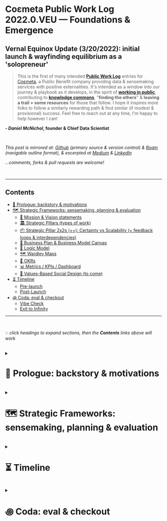 # Coεmeta Public Work Log 2022.0.VEU — Foundations & Emergence  <!-- omit in toc -->

## Vernal Equinox Update (3/20/2022): initial launch & wayfinding equilibrium as a 'solopreneur' <!-- omit in toc -->
> This is the first of many intended **[Public Work Log](https://github.com/coemeta/public-work-log/)** entries for [Coεmeta](https://coemeta.xyz), a Public Benefit company providing data & sensemaking services with positive externalities. It's intended as a window into our journey & playbook as it develops, in the spirit of **[working in public](https://nesslabs.com/work-in-public)**, contributing to **[knowledge commons](https://en.wikipedia.org/wiki/Knowledge_commons)**, "**finding the others**" & **leaving a trail + some resources** for those that follow. I hope it inspires more folks to follow a similarly rewarding path & find similar (if modest & provisional) success. Feel free to reach out at any time, I'm happy to help however I can!

**_- Daniel McNichol_**__, founder & Chief Data Scientist__

<br>

*This post is mirrored at: [Github](https://github.com/coemeta/public-work-log) (primary source & version control) & [Roam](https://roamresearch.com/#/app/coemeta/page/eR-hkr1_x) (navigable outline format), & excerpted at [Medium](https://medium.com/coemeta/co%CE%B5meta-public-work-log-2022-0-veu-foundations-emergence-81408d55407b) & [LinkedIn](https://www.linkedin.com/pulse/co%25CE%25B5meta-public-work-log-20220veu-foundations-emergence-coemeta/?trackingId=rrPP9%2F9NSlmsyGunJi0zRA%3D%3D)*
    
*...comments, forks & pull requests are welcome!*

<br>    

***

## Contents
- [📜 Prologue: backstory & motivations](#-prologue-backstory--motivations)
- [🗺 Strategic Frameworks: sensemaking, planning & evaluation](#-strategic-frameworks-sensemaking-planning--evaluation)
    - [🔭  Mission & Vision statements](#--mission--vision-statements)
    - [🏛  Strategic Pillars (types of work)](#--strategic-pillars-types-of-work)
    - [📦  Strategic Pillar 2x2s (++): Certainty vs Scalability (+ feedback loops & interdependencies)](#--strategic-pillar-2x2s--certainty-vs-scalability--feedback-loops--interdependencies)
    - [📝  Business Plan & Business Model Canvas](#--business-plan--business-model-canvas)
    - [🧠  Logic Model](#--logic-model)
    - [🗺  Wardley Maps](#--wardley-maps)
    - [🧮  OKRs](#--okrs)
    - [📊  Metrics / KPIs / Dashboard](#--metrics--kpis--dashboard)
    - [👥  Values-Based Social Design (to come)](#--values-based-social-design-to-come)
- [⏳ Timeline](#-timeline)
    - [Pre-launch](#pre-launch)
    - [Post-Launch](#post-launch)
- [꩜ Coda: eval & checkout](#-coda-eval--checkout)
    - [Vibe Check](#vibe-check)
    - [Exit to Infinity](#exit-to-infinity)


***

<br>

💡 *click headings to expand sections, then the **Contents** links above will work*

<br>

<details>
<summary>

# 📜 Prologue: backstory & motivations 
</summary>

**__Coεmeta__** is my attempt at an [infinite game](https://en.wikipedia.org/wiki/Finite_and_Infinite_Games). **The goal of infinite games is not to win, but to keep playing.**
    
I consider this my __metagame__ (as opposed to endgame): 
>*a more **balanced**, **integrated**, **enriching** & **impactful** life in **greater community***

<br>

To pursue this metagame indefinitely (aka "infinitely"), I needed to reclaim some agency & autonomy in my work. So Coεmeta is also currently a [Pennsylvania Public Benefit LLC](https://coemeta.notion.site/coemeta/Co-meta-co-eh-meta-Data-Sensemaking-Services-9b764a49e7644703a64eda8f95084156#b97ace661ee84e81816b67d947ddbf53), serving as a vehicle for more traditional freelance & consulting work, as well as broader public-benefit oriented activities.
  
> *(My longer-term vision for Coεmeta as a formal entity is something more like a [worker-owned cooperative](https://institute.coop/what-worker-cooperative) or [DAO](https://en.wikipedia.org/wiki/Decentralized_autonomous_organization) with shared collective ownership, or at least part of a federated network of [mutual aid](https://en.wikipedia.org/wiki/Mutual_aid_%28organization_theory%29) & partnerships with other "self-sovereign" **ᵋ** groups or entities. This is part of the "in greater community" aspect of the metagame, but more on that later.)*

<br>

So **Coεmeta is not exactly a traditional 'venture' or typical small business or startup etc**, but assumes some of those trappings for now. The [**⏳ Timeline**](#-timeline) below recaps more of the motivations & considerations underlying all of this, & the [**🗺 Frameworks**](#-strategic-frameworks-sensemaking-planning--evaluation) section describes some of the strategic planning & wayfinding models I've used so far. 

As elaborated below, **public work & contributing to knowledge commons are core parts of the overall metagame strategy & ethos**. So this post is part of that: figuring it out as I go, learning while doing, in public. I hope to establish a template & cadence for these things.

<br>

ᵋ *NB: I'm generally skeptical of this terminology & its associations with neoliberal / libertarian fantasies of fully atomized "[sovereign individuals](https://www.radicalxchange.org/media/blog/sovereign-nonsense/)", but "independent" isn't quite adequate either.*

</details>

<br>

<details>
<summary>

# 🗺 Strategic Frameworks: sensemaking, planning & evaluation
</summary>

As a [decision science](https://medium.com/coemeta/from-information-to-action-with-quantitative-decision-science-9752b6c969d5#4054) practitioner & general strategy nerd, I've seen how **the right framework can simplify, clarify & streamline the task of making sense of information & (potential) actions** — __as long as we don't mistake the map for the territory__ **ᵋ**. So I've made ample use of various models & frameworks in the planning & execution of Coεmeta __to date__. This is a short list of the most relevant & cogent. 

> *Note that these are snapshots, in various states of refinement & iteration (proper version-controlled repositories are forthcoming [now [here](https://github.com/coemeta/open-source-strategy)!], along with more thorough evaluations — this is a more narrative account). Further, the frameworks are essentially just differently shaped containers filled with mostly the same content, but the varying shapes help emphasize (& scrutinize) different dimensions of the information & underlying intent, which is in fact much of the value of such frameworks.*

<br>

<details>
<summary>ᵋ <i>...a few more obligatory caveats & cautionary aphorisms regarding models & planning:</i></summary>

  - ["Plans are worthless, but planning is priceless"](https://quoteinvestigator.com/2017/11/18/planning/)
  - ["Everyone has a plan until they get punched in the mouth"](https://www.commit.works/everyone-has-a-plan-until-they-get-punched-in-the-mouth/) 
  - ([Optionality](https://thedeepdish.org/optionality-book/) & [OODA loops](https://en.wikipedia.org/wiki/OODA_loop) are often better than plans — see also [Emergent Strategy](https://alliedmedia.org/speaker-projects/emergent-strategy-ideation-institute))
  - ["All models are wrong, but some are useful"](https://en.wikipedia.org/wiki/All_models_are_wrong)
  - See generally: [complexity science](https://en.wikipedia.org/wiki/Complex_system) & [chaos theory](https://en.wikipedia.org/wiki/Chaos_theory), e.g. [Robert May (1976)](https://medium.com/coemeta/the-logistic-map-the-onset-of-chaos-sonified-46fd73e25965#5174)
  - In fact the epsilon ("ε") in **__Coεmeta__** is meant as a reminder of the '[error margin](https://methods.sagepub.com/reference/the-sage-encyclopedia-of-communication-research-methods/i4630.xml)' in any model, estimate or probabilistic assessment. (see further details on this etymology [in the timeline below](#-timeline))

</details>
    
<br>

<details>
<summary>

### 🔭  Mission & Vision statements
</summary>

[Mission & Vision statements](https://www.bain.com/insights/management-tools-mission-and-vision-statements/) are notoriously wonky & vacuous standard MBA-ware. But they can be useful exercises in distillation of values & intention, & sometimes produce helpful mantras for orientation & alignment. Sort of qualitative "north stars".

The rule of thumb I use: **Vision** describes the __big picture outcome__ you want to realize, **Mission** describes __how__ you'll do it.

It's hard to be simultaneously concise, substantive & clear, so lapsing into [banal tropes & cliches](https://www.youtube.com/watch?v=B8C5sjjhsso) is a common pitfall — which I haven't managed to entirely avoid. Familiar shorthands are useful compressions! But also risk total [semantic satiation](https://en.wikipedia.org/wiki/Semantic_satiation) & meaninglessness. So I haven't yet found a satisfying alternative to the facile "better world / place / communities" shibboleths:

<br>

Coεmeta **Vision** (usually some permutation of):

> **Better places & relations** through **better information & finding truth together**

Coεmeta **Mission**: 

> **Create data & sensemaking tools & services** with [**positive externalities**](https://en.wikipedia.org/wiki/Externality#Positive): supporting [**commons**](https://en.wikipedia.org/wiki/Commons), [**public goods**](https://en.wikipedia.org/wiki/Public_good_%28economics%29), [**circular**](https://en.wikipedia.org/wiki/Circular_economy) & [**solidarity economies**](https://en.wikipedia.org/wiki/Solidarity_economy) & **prosocial change**.

<br>

As mentioned, I'm not fully satisfied with these, due to the cliches as well as some niche jargon (sensemaking, positive externalities, etc). But I think the general vibe is right, & try to clarify the jargon via context, elaboration & reference links. I also wanted to include verbs in the vision as well as nouns, to emphasize the importance of __process__ beyond any static outcome or state. Will continue to workshop, like everything else. 

And of course, there is my broader [metagame](#-prologue-backstory--motivations) vision, which applies more to me personally to than to Coεmeta itself, though Coεmeta is a integral strategic play in the metagame mission (for myself & others).

</details>

<br>

<details>
<summary> 

### 🏛  Strategic Pillars (types of work)
</summary>

This is not so much a framework as a **simple taxonomy that underlies the overarching vision & strategy for Coεmeta,** specifically regarding the types of "work" we'll do. These might be thought of as "business units", "verticals", or "functional areas" in more traditional [corporate](https://www.cascade.app/blog/strategy-levels) or [functional strategy](https://www.business-to-you.com/levels-of-strategy-corporate-business-functional/).

The pillars are:
  - **Freelance / contract work**
      - Traditional hourly rate or project-based work, consulting etc.
  - **Content creation**
      - Part of Working In Public as well as building a public presence, portfolio & demonstration of capabilities, etc. All with an orientation towards [positive externalities](https://en.wikipedia.org/wiki/Externality#Positive), [public goods](https://en.wikipedia.org/wiki/Public_good_%28economics%29) & contribution to [knowledge commons,](https://en.wikipedia.org/wiki/Knowledge_commons) etc. 
  - **Open source toolmaking**
      - Creating [open source](https://en.wikipedia.org/wiki/Open-source_software) & [open access](https://en.wikipedia.org/wiki/Open_access) tools & resources. Related to & overlapping with **Content creation**, but with a more technical & functional focus, vs informational & didactic resources. Again oriented towards public goods, etc.
  - **Relations & community-building**
      - Building networks of mutual support, partnership & exchange, etc (e.g. [mutual aid](https://en.wikipedia.org/wiki/Mutual_aid_%28organization_theory%29) & [microsolidarity](https://www.microsolidarity.cc/)). 
      - (Could be more conventionally or cynically construed as: professional networking, growth hacking, clout chasing, social climbing, etc. But the intent is a more wholesome, positive-sum, good-vibes approach.)

It was obvious & important to me to enumerate these as I initially conceived of the core activities of Coεmeta, & they recur throughout the other frameworks for obvious reasons. Once enumerated, they provoke an obvious followup question: how they relate to each other via interconnections, interdependencies & feedback loops, which subsequent frameworks explore below.

</details>

<br>

<details>
<summary> 

### 📦  Strategic Pillar 2x2s (++): Certainty vs Scalability (+ feedback loops & interdependencies)
</summary>
    
Of course we can't avoid some sort of [2x2](https://managementconsulted.com/2x2-matrix/), the ~~bullshit peddler~~ management consultant's favorite WMD (weapon of mass defrauding). However, I feel these mutant versions are sufficiently novel & abstruse to avoid the most pathological forms of consultant-itus. And anyway, all such frameworks operate similarly via some sort of complexity- or dimensionality-reduction (e.g. of the true territory to an approximate map). 2x2's just tend to be among the most egregiously reductive.

Nevertheless, I wanted to visualize a few pertinent dimensions of these pillars & the relations between them. To concretize the hazy notions I had floating around my head. So I sketched out these two versions as a first approximation:

![](https://raw.githubusercontent.com/coemeta/public-work-log/main/media/2x2.png)


> *There's a lot going on in these, both visually & conceptually, but suffice to say: the right-side is identical to the left-side, with additional arrows indicating potential feedback loops (& their relative strengths, via line type & weight). Just wanted to preserve a cleaner / simpler version on the left, without the Feedback Loop dimension.*


The **dimensions** I wanted to capture & convey:

  - **Certainty of Outcome** (x-axis): for some fixed amount effort or 'input', how confident can we be in the outcome or 'payoff'
  - **Scalability (LOE vs potential outcome)** (y-axis): how high is the 'payoff' ceiling for some fixed amount of effort / input
  - **Potential Outcome Range** (inner circles, see legends): a sort of confidence interval or distribution around the range of expected outcomes or payoffs. 
__(I'm most dissatisfied with the clarity & interpretability of this element, but it sufficed for a first pass, even if only I 'get it')__
  - **Feedback Loops & Interdependencies** (arrows, right-side): Fairly self-explanatory, how outputs & outcomes from one pillar / node might impact or contribute to another, & what virtuous cycles ([flywheel](https://www.hubspot.com/flywheel)!), efficiency-gains & tactics this might imply
  - __(as is probably clear, these dimensions are not entirely orthogonal / independent from each other, but imo worth distinguishing to be able to reason about their relative potentials & strategic implications)__


<details>
<summary> 

Per usual, I'm not entirely satisfied with these, but they served their immediate purpose: to clarify fuzzy notions in my head, via marginally-less-fuzzy lines on a surface. The result is fairly dense with info, assumptions & implications, but if you stare & squint long enough, **some observations** emerge: (click to expand)</summary>

  - <details><summary><b>Freelance</b> work is depicted as <b>high-certainty & low-scalability</b> (`x` vs `y` axis), with a <b>narrow outcome range</b> (inner circle viz) & <b>several interdependencies</b> (arrows). Let's unpack that: </summary>

      - **High-certainty**: Due to the contractual nature of this work, outcomes & payoffs are pre-specified to some degree, resulting in relatively high certainty. __NB: non-monetary outcomes (e.g. social impacts) are obviously less certain, & this does not account for the inherent uncertainty in __**__securing__**__ freelance work, but rather applies to the work itself, if & when secured.__
      - **Low-scalability**: Again, due to the contractual nature, it's unlikely that we'll agree to a fixed rate & scope of work & then end up making 10x that, without an additional ~10x effort. Thus the [marginal gains](https://www.investopedia.com/terms/m/marginal-profit.asp) per unit of work are fairly constrained.
      - **Narrow outcome range**: Again related to the pre-specified __quid pro quo__ nature of contract work, the expected outcome range is fairly bounded by the rates I'm willing to accept vs the rates clients are willing to pay, & most often will fall somewhere in the middle. Of course it's always possible that some extreme outlier event occurs, or an enormous non-monetary impact is achieved, but we're working in the realm of averages outcomes & [expected value](https://en.wikipedia.org/wiki/Expected_value) here. 
      - **Interdependencies**: The theory depicted here is that the other 3 pillars all might contribute fairly strongly to freelance work (e.g. by generating interest, growing network connections & referrals, etc). But freelance work will only contribute weakly back to them (e.g. by open-sourcing work projects, generating ideas for content creation, & growing the network of contacts & partnerships). And a happy client is often a repeat client or referrer, so freelance work can lead to more of itself. These hypotheses, like everything else in these frameworks, will have to be tested in practice & adjusted accordingly. (science!)  </details>
  
<br>

  - <details><summary>By way of contrast: <b>Content creation</b> is depicted as <b>low-certainty & highly-scalable</b>, with a <b>wide outcome range</b> (skewed toward the low end) & again <b>several interdependencies</b>. I won't elaborate these in the same detail, but suffice to say:</summary>

      - Any given piece of content is most likely to attract a very small audience, but could possibly go viral with practically unbounded upside for the same level of effort. This accounts for the **first 3 dimensions**. 
      - As far as **interdependencies**, it should be fairly self-evident that creating content might lead to creating technical implementations & vice versa, as well as attracting some audience, potential collaborators & clients. </details>

<br>

  - The same reasoning is applied to the other two pillars, so I won't belabor them here. 
  - I will just comment that **this exercise helped to crystallize & confirm some of my assumptions**, & convince me of an **initial strategic focus on the more scalable pillars** while I'd have some cushion & runway to experiment & roll the dice for a potential big payoff, or at least build some more scalable foundations & start seeding the ground / greasing the [flywheel](https://www.hubspot.com/flywheel). (This strategy ended up getting a bit deferred, as described in the ⏳ Timeline section below).

</details>

<br> 

**Final notes** on these mutant 2x2s:
  - **Each pillar of course has its own (sub)strategy & tactics**, integrated w/ the macro strategy, which I'll publish at some point. 
  - **Locations of pillars / nodes in the x-y plane should not be static**, but could (or should) be moved (as part of strategy).
  - **Temporal aspects are not captured, but there is a temporal strategy implied** (as mentioned above):
      - initially invest in low-certainty / high-potential work, to seed flywheel dynamics
      - partnerships as potential interim / intermediary accelerant / amplifier
      - freelance as 'safety net' fallback of safer bets but lower potential

</details>

<br>

<details>
<summary> 

### 📝  Business Plan & Business Model Canvas
</summary>

More standard MBA-ware, & I likely wouldn't have utilized these particular templates on my own. But I reached out to my local [SBDC](https://www.pasbdc.org/) & [SCORE](https://philadelphia.score.org/) organizations as part of my initial planning & research (both of which are free & have been enormously helpful & valuable in different ways — highly recommended!), & they suggested going thru these exercises to facilitate further consultation. 

In both cases, I had already thought through & drafted most of the content in some form or another, so the exercise was essentially pouring the relevant info into these particular containers. And in both cases, it felt like a worthwhile exercise, especially distilling things down for the canvas one-pager.

Both of these were fairly early iterations, & my latest thinking & formulations are currently better reflected on the Coεmeta landing page ([coemeta.xyz](https://coemeta.xyz)). But worth including for reference:

> (I'll embed the [Business Model Canvas one-pager](https://docs.google.com/presentation/d/1lyrf1eGfYFFI-D0o-qmUafOQgqCDPX0CZHgblNCt3O0/edit?usp=sharing) below, but the [Business Plan](https://docs.google.com/document/d/1EmCz8BmVjnW4vgV-SSQNpbbsFmLZmqkEHMg11s4aIeg/edit?usp=sharing) is much longer, so will just hyperlink.
> 
> And here are links to the original templates: [Model Canvas](https://docs.google.com/presentation/d/1dU0TkuY0RttFLvexkbArT1wkI2_vKVhm/edit?usp=sharing&ouid=107273481052777483580&rtpof=true&sd=true), [Business Plan](https://docs.google.com/document/d/1uuXGwDLAl2NsTwTDulfzXtQ_uEsaiP4P/edit?usp=sharing&ouid=107273481052777483580&rtpof=true&sd=true))

<!-- dun work<iframe src="https://docs.google.com/presentation/d/e/2PACX-1vTTyUjxjupJG-GW_md3j1z6V301iJuTwdJZhUTXi6VMERJSq4QI2Ua_vndq4SYpM_mcMrbOAWzPr-Zn/embed?start=false&loop=false&delayms=3000" frameborder="0" width="100%" height="600" allowfullscreen="true" mozallowfullscreen="true" webkitallowfullscreen="true"></iframe> -->

![](https://raw.githubusercontent.com/coemeta/public-work-log/main/media/biz_canvas.png)

<br>

<details>
<summary>

These are mostly self-explanatory & but a few further **comments**: (click to expand)</summary>
  - Despite being mostly redundant, it occurred to me for the first time during the canvas exercise that "excellence & efficiency" was core to my past career success & work ethic, & worth making an explicit part of Coεmeta's value proposition. This speaks to the value of revisiting these prompts from different angles via different frameworks & formats, etc. 
  - It's a bit unconventional to specify **'non-customer' segments** in these things, but I firmly believe [Michael Porter's axiom](https://en.wikiquote.org/wiki/Michael_Porter#%22What_is_strategy?,%22_1996): "**The essence of strategy is choosing what __not__ to do**", despite the rarity of this in practice (much like [strategy itself](https://www.linkedin.com/pulse/most-companies-dont-have-strategy-says-harvard-school-joseph/)). Of course, like anything else, this focus might change over time.

  <br>

  - <details><summary>Some additional details from the <a href="https://docs.google.com/document/d/1EmCz8BmVjnW4vgV-SSQNpbbsFmLZmqkEHMg11s4aIeg/edit?usp=sharing">business plan</a> worth excerpting here:</summary>

      - **Part of the thesis** for Coεmeta, & why it might work, is **how poorly orgs are currently served by data operations**...
          - ![](https://raw.githubusercontent.com/coemeta/public-work-log/main/media/73pct.png)
      - ... & **how demand continues to grow despite that fact** (this also points to an eventual reckoning & bubble-burst)
          - ![](https://raw.githubusercontent.com/coemeta/public-work-log/main/media/dsjobs.png)
          - | | |
            |-|-|
            |![](https://raw.githubusercontent.com/coemeta/public-work-log/main/media/dsjobs2.png) | ![](https://raw.githubusercontent.com/coemeta/public-work-log/main/media/dsjobs3.png)

      - <details><summary>Also relevant & somewhat glossed over here: <b>I'm</b> '<a href = "https://en.wikipedia.org/wiki/Entrepreneurship#Bootstrapping">bootstrapping</a>' <b>Coεmeta, by self-funding</b> initial expenses & giving myself some modest runway out of personal savings from my last 13 years of work. <b>This is largely possible due to being relatively fortunate so far in life</b>: </summary>

          - socially privileged on axes of race & gender presentation etc
          - able-bodied & in good health
          - have no debt (went to college tuition-free because mom was a professor 💜 👑, inherited my grandfather's car after college & have only owned a bicycle since it stopped running, no mortgage & have always rented apartments, etc)
          - am not raising a family etc, so have considerable flexibility in my own budget, to go "[lean](https://en.wikipedia.org/wiki/Lean_thinking)" personally as well as professionally
          - did not grow up wealthy, no trust fund etc, but come from a supportive & financially-stable middle class family, which in America is more of a safety net than most can count on...
      - Related to the above, this excerpt re: **financial projections & assumptions** is relevant:
          - ![](https://raw.githubusercontent.com/coemeta/public-work-log/main/media/bizplan_assumptions.png)

</details>
</details>


<br>

<details>
<summary>

### 🧠  Logic Model
</summary>

[Logic Models](https://www.social-impact-navigator.org/planning-impact/logic-model/logic-model/) are common, longstanding frameworks in project management & social impact work, & have recently gained traction in Product Management via "[Outcomes-based planning](https://amplitude.com/blog/move-from-outputs-to-outcomes)". 

As the name suggests, logic models ask us to specify the logical sequence of events or activities we expect to produce our desired outcome. This is often simply an instantiation of the underlying [Theory of Change](https://en.wikipedia.org/wiki/Theory_of_change), & we might interpret this as the __logic__ underlying how we expect to get from [Mission -> Vision](#--mission--vision-statements)

In one of its simplest forms, this involves mapping [Inputs -> Outputs -> Outcomes](https://www.thecompassforsbc.org/how-to-guides/how-develop-logic-model-0). Each of these terms is defined in a specific way in this context, & some models use additional or alternate concepts such as Resources, Activities, Impacts, etc. 

I haven't formally articulated a Theory of Change yet, but it is implicit in the (very rough) initial Logic Model draft below. In addition to being a rough draft, the only visual version so far was created with [Roam Research](https://roamresearch.com/)'s janky `{{diagram}}` functionality, so isn't pretty, but again suffices as an [MVP](https://en.wikipedia.org/wiki/Minimum_viable_product). Will refine & draft in a proper visual tool in the future. 


| Version with elaborated impact notes: | Streamlined core model: |  
|-|-|
|![](https://raw.githubusercontent.com/coemeta/public-work-log/main/media/logic_model_e.png) | ![](https://raw.githubusercontent.com/coemeta/public-work-log/main/media/logic_model_s.png)

Brief notes on the model:
  - If not clear, the model should be read bottom-to-top, as the logical flow proceeds from **Inputs -> Outputs -> Outcomes -> Impacts**
  - Our familiar [🏛  Strategic Pillars (types of work)](#--strategic-pillars-types-of-work) appear here as **Outputs**, arranged in columns, with the first row essentially serving as column names (**Freelance, Relation, Content, Tools**) with individual output metrics beneath them, & roughly corresponding **Outcome** metrics above. See [📊  Metrics / KPIs / Dashboard](#--metrics--kpis--dashboard) for more on these.
  - The connecting lines & arrows are mostly unreadable in this format (& have no functionality within Roam), so didn't spend much time there
  - A strategic focus & overarching thesis of Coεmeta that is so far less explicit in other frameworks, but evident among some Impacts here: **an expectation of continued institutional decay, & corresponding need for resilient peer-to-peer support networks outside of institutional contexts**. (One modality of this is an increasingly "unbundled" future of work, as feedback loops continue to accelerate [Great Resignation dynamics](https://twitter.com/dnlmc/status/1467895998051725316) & [increased independent worker / gig economy / solopreneurship](https://www.nbcnews.com/business/business-news/flip-side-great-resignation-small-business-boom-rcna10356))
  - As with everything, but particularly this early draft, the model will be empirically evaluated & refined as appropriate.

</details>

<br>

<details>
<summary>

### 🗺  Wardley Maps
</summary>

[Wardley Maps](https://en.wikipedia.org/wiki/Wardley_map) are probably the most novel & exotic frameworks I used, but also among the most illuminating, & therefore the ones I spent the most time with. These were facilitated & refined over two super productive sessions with [Ben Mosior](https://twitter.com/HiredThought) of [Hired Thought](https://hiredthought.com/) & [LearnWardleyMapping.com](https://learnwardleymapping.com/) (highly recommended!).

I'll defer to Ben, [Simon](https://twitter.com/swardley) & other experts to explain [how to use & interpret Wardley Maps](https://learnwardleymapping.com/), but in general they are read as [value chains](https://en.wikipedia.org/wiki/Value_chain) of user needs & the capabilities they depend on (top to bottom) along an "evolutionary" x-axis depicting the stage of development for each element of the value chain (left to right). The basic usage is like that of any map: interrogate the landscape & use it to plot a course of action.

We created maps of 4 categories of potential "users" of Coεmeta's work (as clients, collaborators, content consumers, etc):

| Nonprofits & social impact orgs | Small business, startups & solopreneurs |
|--|--|
| ![](https://raw.githubusercontent.com/coemeta/public-work-log/main/media/wm_nonprofits.png) | ![](https://raw.githubusercontent.com/coemeta/public-work-log/main/media/wm_smallbiz.png) 


| DAOs | Content consumers, learners, mentees|
|--|--|
| ![](https://raw.githubusercontent.com/coemeta/public-work-log/main/media/wm_daos.png) | ![](https://raw.githubusercontent.com/coemeta/public-work-log/main/media/wm_content.png)

<br>

And then one metamap for me / Coεmeta itself
![](https://raw.githubusercontent.com/coemeta/public-work-log/main/media/wm_me.png)

<br>

Some general **notes & observations**:
  - **Relative position & general proximity** is more important than precise location on the map, so we didn't overthink these initial placements along the evolutionary x-axis.
  - <details><summary> <b>Nonprofit, Small Biz & DAOs all had essentially the same relative positions, but less spread across</b> the x-axis. Some differences:</summary>

      - Nonprofit / mission-driven orgs think much more about desired outcomes, & generally have info & reporting standards & requirements, so might have more relative maturity & infrastructure in those areas
      - DAOs are digital-native & technically advanced, which correlates with data & info maturity
      - DAOs (& some nonprofits) have additional(ly salient) needs of collective intelligence & coordination & community-building due to their nature, which present more challenges / opportunities</details>

<br>

  - <details><summary><b>For all:</b></summary>
  
    - Stage 4 areas can be an entry point / low-hanging fruit to demonstrate value if not fully adopting current best practices
      - e.g. tool adoption / implementation, automation of manual efforts
    - Can then work down (& up) value chains depending on need
    - Moving other nodes rightward is generally high-LOE & low-certainty, but can look for quick wins, e.g.:
      - applying sensemaking frameworks like logic model / outcome mapping, integrating with evaluation & monitoring systems
      - facilitating decision & activation frameworks
      - doing underlying work required beyond their current capacities
      - training / advising to increase capacities</details>

<br>

  - I applied these & other takeaways to refined value propositions, service descriptions & other copy on the initial [Coεmeta landing page](https://coemeta.xyz), as well as my approach with initial clients & potential collaborators. But again, all of this bears experimentation, validation & iteration. 

</details>

<br>

<details>
<summary>

### 🧮  OKRs
</summary>

[Objectives & Key Results](https://en.wikipedia.org/wiki/OKR) or OKRs are a goal-setting framework native to Silicon Valley & made popular (or notorious) by Google. They've become [much maligned](https://twitter.com/seanjtaylor/status/1337086699118063616) & [parodied](https://twitter.com/mdavidallen/status/1181964335700221953), probably due to being [misused, overused & abused](https://twitter.com/johncutlefish/status/1499772366087340037).

But ultimately **OKRs are about as simple & lightweight a container as imaginable** for defining **strategic __Objectives__** & assigning a few **measurable __Results__** which should represent concrete progress towards the goal. Given this simplicity & flexibility, the devil has lots of room to lurk in the details & implementation. 

But I've used OKRs productively both personally & within work teams, eventually developing a [custom Google Sheet template](https://docs.google.com/spreadsheets/d/1nfITlMj17z3bu1XFgxspaA3oUKxiu1Mq7TSpTumVD70/edit?usp=sharing) tailored to my particular use (open-access & [CC BY](https://creativecommons.org/licenses/by/4.0/), feel free to copy & use / adapt!). 

**Coεmeta OKRS — 2022 Q1**:

  - **Objective 1**: Infinite game engine (stabilize P&L)
      - **Key Result 1**: Hit revenue break-even point by end Q1
      - **Key Result 2**: Test & assess 3 revenue strategies / tactics: (Web 3, Patronage, Solopreneur-focus OR Packaged services + outreach)
      - **Key Result 3**: Set money mgmt plan
  - **Objective 2**: Find the others (grow network & relations)
      - **Key Result 1**: Add 50 frens to CRM
      - **Key Result 2**: Build 3 org / group alliances
      - **Key Result 3**: 2 collabs + 6 exchanges
  - **Objective 3**: Serve & grow the game (commons, game~B)
      - **Key Result 1**: 5 Client outcomes / impacts / testimonials
      - **Key Result 2**: Ship 8 poasts & 3 tools
      - **Key Result 3**: Reach 800 ppl across platforms

<br>

Snapshot of my OKR summary tab as of 3/20/2022 ([link to full sheet](https://docs.google.com/spreadsheets/d/10dart3L-j4CNjs1_kAMsvfps5kuOwhH9UkbtaUEhzEg/)):
![](https://raw.githubusercontent.com/coemeta/public-work-log/main/media/okr_summary.png)
> *I find 3x3 OKRs (3 Objectives with 3 Key Results each) to be optimally elegant & robust — for aesthetic, numerological & practical reasons.*

<br>

My OKRs are in decent shape as of this writing, on track for about 63% completion by end of quarter, but I'll probably be able to nudge it a bit higher with a final push through some long-deferred tasks.

*(70% is a conventional OKR target, with consistently higher performance indicating too little ambition & stretch goal-setting, but this can obviously be calibrated by context & custom as appropriate.)*

</details>

<br>

<details>
<summary>

### 📊  Metrics / KPIs / Dashboard
</summary>

I'm a data nerd, so of course I track & monitor a plethora of metrics & [KPIs](https://en.wikipedia.org/wiki/Performance_indicator), from my nightly **sleep duration** to my daily [**Lichess**](https://lichess.org/) [**Elo**](https://en.wikipedia.org/wiki/Elo_rating_system) to detailed **time-tracking** & performance against Logic Model **input, output, outcome & impact metrics** depicted above.

I'll clean up & open-source some of these templates & implementations in the future, & will cover them in more detail at that time. But until then, here's a glimpse at some of the ways I currently plan & evaluate these metrics for my own use:
  
| | |  
|-|-|
| ![](https://raw.githubusercontent.com/coemeta/public-work-log/main/media/time_allocation.png) | ![](https://raw.githubusercontent.com/coemeta/public-work-log/main/media/dashboard1.png) |


| | |  
|-|-|
| ![](https://raw.githubusercontent.com/coemeta/public-work-log/main/media/dashboard2.png) | ![](https://raw.githubusercontent.com/coemeta/public-work-log/main/media/dashboard3.png) |

</details>

<br>

<details>
<summary>

### 👥  Values-Based Social Design (to come)
</summary>

I've started to work through an [independent learning path](https://sfsd.super.site/for-independent-learners) [offered](https://twitter.com/edelwax/status/1493268311051841539) by [Joe Edelman](https://twitter.com/edelwax)'s [School For Social Design](https://www.sfsd.io/). 

I'm a [huge fan of Joe's work](https://twitter.com/dnlmc/status/1305174355387846656) & this material, so excited to apply it in the near future!

</details>

</details>

<br>

<details>
<summary>

# ⏳ Timeline
</summary>

_A brief timeline of relevant events, from Coεmeta's conception, to launch in Jan 2022, to the time of writing on the vernal equinox of Mar 20, 2022. (see subsequent entry timeline [here](2022.1.msu.md#⏳-timeline), or the full timeline to-date [here](https://roamresearch.com/#/app/coemeta/page/EkP-exB0L))_

<details>
<summary> 

### Pre-launch
</summary>

  - **2020-2021**: 
      - Several unsolicited freelance engagements via referrals from peers & former colleagues plant the seed in my mind for **a more autonomous & impactful work life**: lending my expertise to **organizations & individuals lacking the resources for a full scale modern data operation & the empirical optimizations it can unlock**, & **without the bureaucratic baggage** that [often squanders those capabilities](/media/73pct.png) in traditional mid-large sized orgs.
  - **Mid-2021**:
      - **Begin to more seriously conceptualize** what a full-time freelance operation of this sort could look like, & the **opportunities for a more enriching & impactful life** it might unlock.
      - <details><summary><b>Brainstorm business models, strategies, organizational forms, names</b>, etc. Increasingly excited by the vision taking shape, & increasingly motivated by ...reasons.</summary>
      
          - See the [Frameworks](#-strategic-frameworks-sensemaking-planning--evaluation) section of this post for details related to strategy & business models
          - Eventually settled on the compound neologism / portmanteau __Coεmeta__ as a working name
              - The conceptual composition of this coinage is conveyed in the janky DIY banner logo I scrawled in excalidraw: 
              ![](https://raw.githubusercontent.com/coemeta/public-work-log/main/media/coemeta_logo_banner.png)
              - To elaborate: the overarching concept is co-creation of knowledge & understanding, aka "collective intelligence & sensemaking", or as stated in our [mission & vision](#--mission--vision-statements): __finding truth together__.
                  - The core substring __emet__ (hebrew for "truth") is borrowed from [golem folklore](https://en.wikipedia.org/wiki/Golem), as inspired by [Richard McElreath](https://twitter.com/rlmcelreath)'s admonitions about statistical models as "golems" or "robots" in his [Statistical Rethinking course & textbook](https://xcelab.net/rm/statistical-rethinking/).
                  - In that folklore, golems are clay monsters brought to life by inscribing "emet" (truth) on their forehead, & then 'decommissioned' by scratching out the initial character, to leave "met", meaning "death".
                  - I played on this (a bit melodramatically, admittedly), by using an "ε" for the first "e", as [described above](#-strategic-frameworks-sensemaking-planning--evaluation): 
                      - > In fact the epsilon ("ε") in **__Coεmeta__** is meant as a reminder of the '[error](https://methods.sagepub.com/reference/the-sage-encyclopedia-of-communication-research-methods/i4630.xml) margin' in any model, estimate or probabilistic assessment, as further described in the etymology [outlined in the timeline section below](#-timeline).
                  - Beyond that, the "[co](https://en.wiktionary.org/wiki/co-)" (together) & "[meta](https://en.wikipedia.org/wiki/Meta)" (big picture) substrings should be pretty self-explanatory
                  - Finally, the resulting composite __Coεmeta__ has resonances with a few other somewhat obscure terms which are personally meaningful to me: 
                    - ***[Gallia Comata](https://en.wikipedia.org/wiki/Gaul#Social_structure,_indigenous_nation_and_clans)*** - literally "**long-haired Gauls**" or "**free Gaul**", referring to lands & peoples not yet conquered & colonized by Romans
                    - ***[Coimimeadh](https://tadhgtalks.me/2016/10/18/celtic-thought-c-is-for-coimimeadh-the-co-traveller/)*** [koym-imah] - Scots Gaelic word referring to "**co-walker**" or "**co-traveller**" spirits</details>

<br>

  - 
      - **Research legal steps & paperwork for business formation**, have several **consultations** with an amazingly helpful [SBDC](https://www.pasbdc.org/) advisor, a values-aligned law firm ([Jason Wiener | p.c.](https://jrwiener.com/)) & [Ben Mosior](https://twitter.com/HiredThought) for our first super productive [Wardley Mapping](https://learnwardleymapping.com/) deep dive session. (Also reach out to the local [SCORE](https://philadelphia.score.org/) chapter, but it's about a month before they can match me with a mentor.)
  - **Oct 2021**:
      - **Mind made up, give notice to my current employer**, arrange to stay on part-time through the rest of the year to assist with turnover & onboarding etc, while I ramp up my new business.
      - Begin **drafting business formation docs** & using downtime to plan & prep for a launch in the new year (& also decompress).
      - **Meet with** [Opolis](https://opolis.co/) membership steward to explore joining their "**employment commons**", a **worker cooperative for independent workers** which provides some of the benefits typically reserved for W-2 employees. A novel model deeply aligned with my own values & vision of a non-institutional, more peer-to-peer future of work. Also deeply involved with emerging web3 models & values, which I intend to further explore.
      - **Matched with SCORE mentor** in late-October, schedule initial session. Mentor is a local former executive & current nonprofit board member, an extremely helpful sounding board & wealth of experience to help guide my early efforts.
      - Obligatory [personal news tweet](https://twitter.com/dnlmc/status/1452276153742467084)
  - **Nov 2021**:
      - **Submit business formation docs** for a PA Public Benefit LLC on Nov 3, with comprehensive assistance from SBDC advisor (saving 100s if not 1000s of dollars in lawyer fees). Estimated 2 weeks for approval.
      - **Connected with gun violence reporting nonprofit newsroom** [The Trace](https://www.thetrace.org/) re: data work for their local Philadelphia [Up the Block](https://www.uptheblock.org/en/) project, agree to help however I can on a pro bono basis since my business is still not officially formed & they're doing vital work in the community, exactly the sort of thing I'm trying to free myself up to work on.
      - **2nd Wardley Mapping + freelance strategy session** with [Ben Mosior](https://twitter.com/HiredThought), once again super helpful & generative
      - **Further admin tasks**, buy Coεmeta domain names, set up email & social accounts, etc
  - **Dec 2021**:
      - **Still no word from PA Dept of State on LLC formation approval**, after many followups & hours of sitting on-hold like it's the 20th century dark ages, turns out my **submission was rejected** for not adhering to mysterious requirements which were not communicated on any form or instructions etc (related to the relatively rare Public Benefit designation), so had to resubmit & go to the back of the queue for approval, which now takes an estimated 4 weeks instead of 2, due to staff shortages & increased demand. __Will I actually have a business by Jan 1 when my current part-time work agreement ends?? Stay tuned!__
      - **Pre-onboarding followup session with** [Opolis](https://opolis.co/) **membership steward**, explain business formation limbo, discuss potential paths forward, decide to wait out PA State [Moloch](https://twitter.com/banklesshq/status/1313133561663287297?lang=en) & consult with tax accountant on different approaches
      - **Continue with pre-launch business admin tasks**: drafting [minimum viable landing page](https://coemeta.xyz), **receive kind** [testimonials](https://coemeta.notion.site/coemeta/Co-meta-co-eh-meta-Data-Sensemaking-Services-9b764a49e7644703a64eda8f95084156#db0d0e6a71b84860a677f53f4d87e66d) from past clients & colleagues, have additional productive & reassuring **sessions with SCORE mentor**
      - **Begin executing** [content, toolmaking, & relation-first strategy](#--strategic-pillar-2x2s--certainty-vs-scalability--feedback-loops--interdependencies): 
          - Increase activity on [social networks](https://twitter.com/dnlmc/status/1467645261497479170), as well as peer-to-peer & small group engagement
          - Draft & test content ideas in twitter threads like [this one](https://twitter.com/dnlmc/status/1471526330927919105)
          - Fork & extend a [rate demo widget](https://codepen.io/dnlmc/full/VwMWKvz) on Code Pen as open source toolmaking practice (& to [use on my landing page](https://www.notion.so/coemeta/Co-meta-co-eh-meta-Data-Sensemaking-Services-9b764a49e7644703a64eda8f95084156#4626b6d6a50e46d99ba8e265519a21be)) 
      - (Holidays etc)
      - **Business approved** on Dec 28, we made it 🥲

</details>

<br>

<details>
<summary>

### Post-Launch
</summary>

  - **Jan 2022**:
      - **(Soft)launch posts** on [twitter](https://twitter.com/dnlmc/status/1478442679000256516) 🥳 & [linkedin](https://www.linkedin.com/posts/activity-6884169819424346112-Vy3V/) 🤢 & outreach to a few personal networks
      - **Some immediate interest & referrals**, discovery sessions with potential clients & collaborators
      - **Continue** [content, toolmaking & relation strategy](#--strategic-pillar-2x2s--certainty-vs-scalability--feedback-loops--interdependencies):
          - Publish [Ingroup Colossus](https://medium.com/coemeta/ingroup-colossus-visakanv-744c08f408f2) post based on initial [twitter](https://twitter.com/dnlmc/status/1471526268860608520) [threads](https://twitter.com/dnlmc/status/1480220361539084288), got some engagement, particularly [on twitter](https://twitter.com/dnlmc/status/1482388817868988416) & largely thanks to a share from Colossus himself: [@visakanv](https://twitter.com/visakanv/status/1482448923658977280)
          - Begin developing # SADDERmetrics R code & [shiny web app](https://dnlmc.shinyapps.io/saddermetrics/) based on initial ideas in [this twitter thread](https://twitter.com/dnlmc/status/1480220400491634689)
      - **Begin client work** based on initial discovery sessions, including with [City Bureau](https://www.citybureau.org/), an amazing nonprofit org from Chicago with [values & vision](https://www.citybureau.org/our-mission) deeply aligned with Coεmeta's, building capacity for participatory community-journalism as a public good.
      - **Begin** [mentorship 1:1 sessions](https://www.notion.so/coemeta/Co-meta-co-eh-meta-Data-Sensemaking-Services-9b764a49e7644703a64eda8f95084156#d79cf412d3aa44bca9b6b08707768dcb) with two mentees
      - **Decide to join Opolis** as a [coalition member](https://opolis.co/coalition/) at this point, with intent to join as a full employee member-owner once I establish reliable cashflow (required for automated payroll services), so to not add more budgetary pressure than necessary up front 
  - **Feb 2022**:
      - **Continue work** across the [pillars](#--strategic-pillars-types-of-work):
          - Client work demand beyond my initial expectations shifts [initial time allocation plans](/media/time_allocation.png), but happy & appreciative to do it!
          - Ship [# SADDERmetrics web app](https://dnlmc.shinyapps.io/saddermetrics/) to [decent engagement](https://twitter.com/dnlmc/status/1488188575669788681), continue iterating & refining
          - Record & [ship](https://twitter.com/dnlmc/status/1491566627741184009) full [# SADDERmetrics walkthru video](https://www.youtube.com/watch?v=9hn5EhbTqyk) after assembling a minimal recording & editing tech stack & setup
          - Continue building relationships, potential partnerships & collaborations online & offline
      - **Persistent migraines & a week-long (non-covid) illness diminish my capacity & progress somewhat**, but happy to have the flexibility to rest & recuperate as needed
      - **Looming war drums & Russian invasion of Ukraine consumes some additional attention & emotional energy**, given the remote but non-zero chance of escalation to world-scale or nuclear conflict, not to mention the (unfortunately less rarefied) horrific human-level tragedy of it all
  - **Mar 2022**:
      - **Continue primary focus on client work & relationship-building**, though finding less time & energy for public work & engagement, but [resolve to regain balance](https://twitter.com/dnlmc/status/1501711785170284553)
      - **Begin** to [put out formal calls](https://twitter.com/dnlmc/status/1504239843106295809) for [microsolidarty](https://www.microsolidarity.cc/)-style [small groups](https://www.microsolidarity.cc/practices/crewing) for **mutual support & community-building**, as already discussed in other peer-to-peer & small group contexts
      - **Draft & publish this Public Work Log entry** for the 3/20 vernal equinox
      - _(see subsequent entry timeline [here](2022.1.msu.md#⏳-timeline), or the full timeline to-date [here](https://roamresearch.com/#/app/coemeta/page/EkP-exB0L))_

</details>
</details>

<br>

<details>
<summary>

# ꩜ Coda: eval & checkout
</summary>

### Vibe Check
I'll leave the raw scorekeeping & evaluation metrics for another update, along with a formal open-source strategy repository for proper versions of some [frameworks](#-strategic-frameworks-sensemaking-planning--evaluation) & other artifacts covered above. I wanna keep this post more narrative-based & vibey. 

So speaking of vibe checks: **I feel good**.

I've found some of the **greater balance** I was seeking, in several areas:

  - **lifestyle** (sleep, diet, activity, etc)
  - **inner & outer life** (no longer perpetually socially exhausted by relentless compulsory sociality, I'm more open to voluntary sociality)
  - **work-life balance** (& crucially, integration of some aspects of these, while maintaining healthy boundaries with greater autonomy)

And my **more integrated** work-life has been **more rewarding**, & **more palpably impactful** (though limited in scale & scope so far). 
    
**It's extremely early in the game, & there have been challenges, setbacks, looming doubts & uncertainty**, etc. I did a lot of planning & yet, predictably, things did not go exactly according to plan. But **overall things are good & the path feels right**. I look forward to continuing to shift to more of an **outward focus,** enabling clients & collaborators to be more impactful, & growing our mutual capacities together.

<br>

### Exit to Infinity
**The Coεmeta journey so far has been, frankly, smoother & more successful than I probably had any right to expect.** And that is largely **due to luck, & the kindness of others** — e.g. peers & former colleagues generously making referrals & enthusiastic endorsements (or [retweets](https://twitter.com/visakanv/status/1482448923658977280)) — more than anything I've done myself. As described above, I did a lot of [planning & strategic sensemaking](#-strategic-frameworks-sensemaking-planning--evaluation), put in the [time & effort](#-timeline) etc, but the most positive developments have all been precipitated by others, or lucky breaks. 

**I don't expect this to continue indefinitely. There will be greater challenges, feasts & famines.** Maybe there will be times when my big-brain planning frameworks produce the crucial insight or tactical adjustment which enables a great breakthrough. Maybe sheer determination & individual effort will carry the day. But I hope not. I'd rather continue to be primarily powered by the support of others, & return the favor, pay it forward & work synergistically whenever possible. And in the meantime I'll continue wayfinding towards greater balance, integration & impact, by myself & with others. 


That is the [metagame](#-prologue-backstory--motivations), the infinite game: 
>*a more **balanced**, **integrated**, **enriching** & **impactful** life in **greater community***

...& for now at least, with zeal & gratitude, I'm still playing 🙏🏼

</details>
